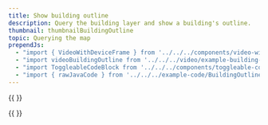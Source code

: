 ```yaml
---
title: Show building outline
description: Query the building layer and show a building's outline.
thumbnail: thumbnailBuildingOutline
topic: Querying the map
prependJs:
  - "import { VideoWithDeviceFrame } from '../../../components/video-with-device-frame'"
  - "import videoBuildingOutline from '../../../video/example-building-outline.mp4'"
  - "import ToggleableCodeBlock from '../../../components/toggleable-code-block'"
  - "import { rawJavaCode } from '../../../example-code/BuildingOutlineActivity.js'"
---
```


{{
  <VideoWithDeviceFrame 
    videoFile={videoBuildingOutline}
    rotation="vertical"
    device="pixel-2"
  />
}}

<!-- Any notes about this example would go here.  -->

{{
  <ToggleableCodeBlock 
    java={rawJavaCode}
  />
}}
